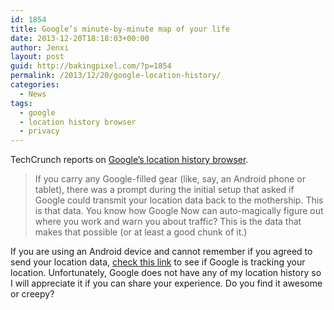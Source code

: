 ```yaml
---
id: 1854
title: Google’s minute-by-minute map of your life
date: 2013-12-20T18:18:03+00:00
author: Jenxi
layout: post
guid: http://bakingpixel.com/?p=1854
permalink: /2013/12/20/google-location-history/
categories:
  - News
tags:
  - google
  - location history browser
  - privacy
---
```

TechCrunch reports on [Google’s location history browser](http://techcrunch.com/2013/12/18/google-location-history/).

> If you carry any Google-filled gear (like, say, an Android phone or tablet), there was a prompt during the initial setup that asked if Google could transmit your location data back to the mothership. This is that data. You know how Google Now can auto-magically figure out where you work and warn you about traffic? This is the data that makes that possible (or at least a good chunk of it.) 

If you are using an Android device and cannot remember if you agreed to send your location data, [check this link](https://maps.google.com/locationhistory) to see if Google is tracking your location. Unfortunately, Google does not have any of my location history so I will appreciate it if you can share your experience. Do you find it awesome or creepy?